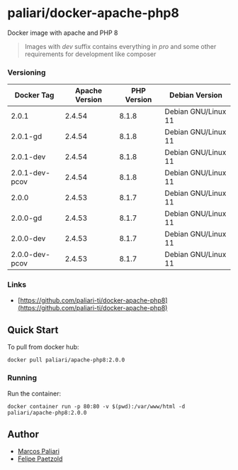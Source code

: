 # paliari/docker-apache-php8

Docker image with apache and PHP 8

> Images with *dev* suffix contains everything in *pro* and some other requirements for development like composer

### Versioning
| Docker Tag      | Apache Version | PHP Version | Debian Version      |
|-----------------|----------------|-------------|---------------------|
| 2.0.1           | 2.4.54         | 8.1.8       | Debian GNU/Linux 11 |
| 2.0.1-gd        | 2.4.54         | 8.1.8       | Debian GNU/Linux 11 |
| 2.0.1-dev       | 2.4.54         | 8.1.8       | Debian GNU/Linux 11 |
| 2.0.1-dev-pcov  | 2.4.54         | 8.1.8       | Debian GNU/Linux 11 |
| 2.0.0           | 2.4.53         | 8.1.7       | Debian GNU/Linux 11 |
| 2.0.0-gd        | 2.4.53         | 8.1.7       | Debian GNU/Linux 11 |
| 2.0.0-dev       | 2.4.53         | 8.1.7       | Debian GNU/Linux 11 |
| 2.0.0-dev-pcov  | 2.4.53         | 8.1.7       | Debian GNU/Linux 11 |

### Links
- [https://github.com/paliari-ti/docker-apache-php8](https://github.com/paliari-ti/docker-apache-php8)

## Quick Start

To pull from docker hub:

```
docker pull paliari/apache-php8:2.0.0
```

### Running

Run the container:

```
docker container run -p 80:80 -v $(pwd):/var/www/html -d paliari/apache-php8:2.0.0
```

Author
-------

-	[Marcos Paliari](https://paliari.com.br)
-	[Felipe Paetzold](https://github.com/felipebohnertpaetzold)
